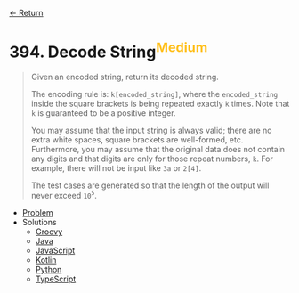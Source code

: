 [&larr; Return](https://hanggrian.github.io/grind-leetcode/)

# 394. Decode String<sup style="color: rgb(255, 192, 30);">Medium</sup>

> Given an encoded string, return its decoded string.
>
> The encoding rule is: `k[encoded_string]`, where the `encoded_string` inside
  the square brackets is being repeated exactly `k` times. Note that `k` is
  guaranteed to be a positive integer.
>
> You may assume that the input string is always valid; there are no extra white
  spaces, square brackets are well-formed, etc. Furthermore, you may assume that
  the original data does not contain any digits and that digits are only for
  those repeat numbers, `k`. For example, there will not be input like `3a` or
  `2[4]`.
>
> The test cases are generated so that the length of the output will never
  exceed `10`<sup>`5`</sup>.

- [Problem](https://leetcode.com/problems/decode-string/)
- Solutions
  - [Groovy](https://github.com/hanggrian/grind-leetcode/blob/main/groovy/src/main/groovy/problems301_400/DecodeString.groovy)
  - [Java](https://github.com/hanggrian/grind-leetcode/blob/main/java/src/main/java/problems301_400/DecodeString.java)
  - [JavaScript](https://github.com/hanggrian/grind-leetcode/blob/main/javascript/src/problems301_400/decode-string.js)
  - [Kotlin](https://github.com/hanggrian/grind-leetcode/blob/main/kotlin/src/main/kotlin/problems301_400/DecodeString.kt)
  - [Python](https://github.com/hanggrian/grind-leetcode/blob/main/python/src/problems301_400/decode_string.py)
  - [TypeScript](https://github.com/hanggrian/grind-leetcode/blob/main/typescript/src/problems301_400/decode-string.ts)
